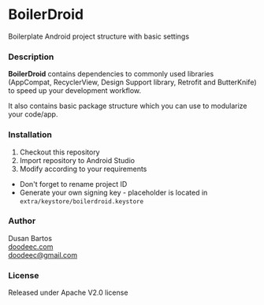 # BoilerDroid
Boilerplate Android project structure with basic settings

### Description
**BoilerDroid** contains dependencies to commonly used libraries (AppCompat, RecyclerView,
Design Support library, Retrofit and ButterKnife) to speed up your development workflow.

It also contains basic package structure which you can use to modularize your code/app.

### Installation
1. Checkout this repository
2. Import repository to Android Studio
3. Modify according to your requirements


- Don't forget to rename project ID
- Generate your own signing key - placeholder is located in `extra/keystore/boilerdroid.keystore`

### Author
Dusan Bartos<br/>
[doodeec.com](http://doodeec.com)<br/>
[doodeec@gmail.com](mailto:doodeec@gmail.com)

### License
Released under Apache V2.0 license